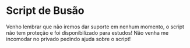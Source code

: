# Script de Busão
Venho lembrar que não iremos dar suporte em nenhum momento, o script não tem proteção e foi disponibilizado para estudos!
Não venha me incomodar no privado pedindo ajuda sobre o script!
